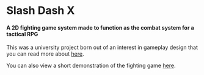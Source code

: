 # Slash Dash X

#### A 2D fighting game system made to function as the combat system for a tactical RPG

This was a university project born out of an interest in gameplay design that you can read more about [here](https://drive.google.com/file/d/17BybxHotFsJgiPVgKZotCntQvfvLGb99/view?usp=sharing).

You can also view a short demonstration of the fighting game [here](https://www.youtube.com/watch?v=Dp7BTwdZElE).